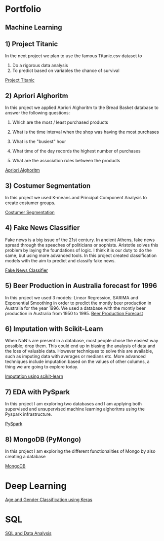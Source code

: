 # Portfolio

## Machine Learning

## 1) Project Titanic
In the next project we plan to use the famous Titanic.csv dataset to 
1) Do a rigorous data analysis
2) To predict based on variables the chance of survival

[Project Titanic](https://github.com/Segith/Projects/blob/main/Proiect%20TITANIC.ipynb)


## 2) Apriori Alghoritm

In this project we applied Apriori Alghoritm to the Bread Basket database to answer the following questions:
1) Which are the most / least purchased products

2) What is the time interval when the shop was having the most purchases

3) What is the "busiest" hour

4) What time of the day records the highest number of purchases

5) What are the association rules between the products

[Apriori Alghoritm](https://github.com/Segith/Projects/blob/main/Apropri.ipynb)


## 3) Costumer Segmentation

In this project we used K-means and Principal Component Analysis to create costumer groups.

[Costumer Segmentation](https://github.com/Segith/Projects/blob/main/Costumer%20Segmentation.ipynb)

## 4) Fake News Classifier 

Fake news is a big issue of the 21st century. In ancient Athens, fake news spread through the speeches of politicians or sophists. Aristotle solves this problem by laying the foundations of logic. I think it is our duty to do the same, but using more advanced tools. In this project created classification models with the aim to predict and classify fake news.

[Fake News Classifier](https://github.com/Segith/Projects/blob/main/Fake%20News%20Project.ipynb)

## 5) Beer Production in Australia forecast for 1996

In this project we used 3 models: Linear Regression, SARIMA and Exponential Smoothing in order to predict the montly beer production in Australia for the year 1996. We used a database with the montly beer production in Australia from 1950 to 1995. 
[Beer Production Forecast](https://github.com/Segith/Projects/blob/main/Monthly%20Beer%20Production%20Australia%20for%201996.ipynb)


## 6) Imputation with Scikit-Learn
When NaN's are present in a database, most people chose the easiest way possible; drop them. This could end up in biasing the analysis of data and the loss of valuable data. However techniques to solve this are available, such as imputing data with averages or medians etc. More advanced techniques include imputation based on the values of other columns, a thing we are going to explore today.

[Imputation using scikit-learn](https://github.com/Segith/Projects/blob/main/Imputation.ipynb)

## 7) EDA with PySpark
In this project I am exploring two databases and I am applying both supervised and unsupervised machine learning alghoritms using the Pyspark infrastructure.

[PySpark](https://github.com/Segith/Projects/blob/main/EDA%20with%20PySpark.ipynb)

## 8) MongoDB (PyMongo)
In this project I am exploring the different functionalities of Mongo by also creating a database

[MongoDB](https://github.com/Segith/Projects/blob/main/MongoDB.ipynb)

# Deep Learning
[Age and Gender Classification using Keras](https://github.com/Segith/Projects/blob/main/Age%20and%20Gender%20classification.zip)


# SQL

[SQL and Data Analysis](https://github.com/Segith/Projects/blob/main/SQL%2C%20EDA%20and%20DA.ipynb)



